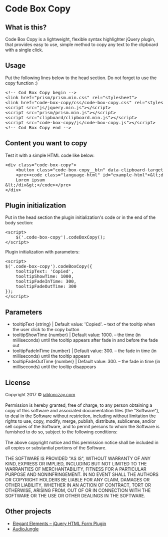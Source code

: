# Code Box Copy

## What is this?

<p>Code Box Copy is a lightweight, flexible syntax highlighter jQuery plugin, that provides easy to use, simple method to copy any text to the clipboard with a single click.</p>

## Usage

<p>Put the following lines below to the head section. Do not forget to use the copy function :)</p>

<pre>&lt;!-- Cod Box Copy begin --&gt;
&lt;link href=&quot;prism/prism.min.css&quot; rel=&quot;stylesheet&quot;&gt;
&lt;link href=&quot;code-box-copy/css/code-box-copy.css&quot; rel=&quot;stylesheet&quot;&gt;
&lt;script src=&quot;js/jquery.min.js&quot;&gt;&lt;/script&gt;
&lt;script src=&quot;prism/prism.min.js&quot;&gt;&lt;/script&gt;
&lt;script src=&quot;clipboard/clipboard.min.js&quot;&gt;&lt;/script&gt;
&lt;script src=&quot;code-box-copy/js/code-box-copy.js&quot;&gt;&lt;/script&gt;
&lt;!-- Cod Box Copy end --&gt;</pre>

## Content you want to copy

<p>Test it with a simple HTML code like below:</p>

<pre>&lt;div class=&quot;code-box-copy&quot;&gt;
&nbsp;&nbsp;&nbsp;&nbsp;&lt;button class=&quot;code-box-copy__btn&quot; data-clipboard-target=&quot;#example-html&quot; title=&quot;Copy&quot;&gt;&lt;/button&gt;
&nbsp;&nbsp;&nbsp;&nbsp;&lt;pre&gt;&lt;code class=&quot;language-html&quot; id=&quot;example-html&quot;&gt;&amp;lt;div class=&amp;quot;example&amp;quot;&amp;gt;
&nbsp;&nbsp;&nbsp;&nbsp;Lorem ipsum
&amp;lt;/div&amp;gt;&lt;/code&gt;&lt;/pre&gt;
&lt;/div&gt;</pre>

## Plugin initialization

<p>Put in the head section the plugin initialization's code or in the end of the body section:</p>

<pre>&lt;script&gt;
    $('.code-box-copy').codeBoxCopy();
&lt;/script&gt;</pre>

<p>Plugin initialization with parameters:</p>
<pre>&lt;script&gt;
$('.code-box-copy').codeBoxCopy({
    tooltipText: 'Copied',
    tooltipShowTime: 1000,
    tooltipFadeInTime: 300,
    tooltipFadeOutTime: 300
});
&lt;/script&gt;</pre>

## Parameters

<ul>
    <li>tooltipText {string} | Default value: 'Copied'. – text of the tooltip when the user click to the copy button</li>
    <li>tooltipShowTime {number} | Default value: 1000. – the time (in milliseconds) until the tooltip appears after fade in and before the fade out</li>
    <li>tooltipFadeInTime {number} | Default value: 300. – the fade in time (in milliseconds) until the tooltip appears</li>
    <li>tooltipFadeOutTime {number} | Default value: 300. – the fade in time (in milliseconds) until the tooltip disappears</li>
</ul>

## License

<p>
Copyright 2017 © <a href="https://jablonczay.com" target="_blank">jablonczay.com</a>
<br><br>
Permission is hereby granted, free of charge, to any person obtaining a copy of this software and associated documentation files (the "Software"), to deal in the Software without restriction, including without limitation the rights to use, copy, modify, merge, publish, distribute, sublicense, and/or sell copies of the Software, and to permit persons to whom the Software is furnished to do so, subject to the following conditions:
<br><br>
The above copyright notice and this permission notice shall be included in all copies or substantial portions of the Software.
<br><br>
THE SOFTWARE IS PROVIDED "AS IS", WITHOUT WARRANTY OF ANY KIND, EXPRESS OR IMPLIED, INCLUDING BUT NOT LIMITED TO THE WARRANTIES OF MERCHANTABILITY, FITNESS FOR A PARTICULAR PURPOSE AND NONINFRINGEMENT. IN NO EVENT SHALL THE AUTHORS OR COPYRIGHT HOLDERS BE LIABLE FOR ANY CLAIM, DAMAGES OR OTHER LIABILITY, WHETHER IN AN ACTION OF CONTRACT, TORT OR OTHERWISE, ARISING FROM, OUT OF OR IN CONNECTION WITH THE SOFTWARE OR THE USE OR OTHER DEALINGS IN THE SOFTWARE.
</p>

## Other projects

<ul>
    <li><a href="https://codecanyon.net/item/jquery-forms-elegant-elements/18656657?ref=jablonczay" target="_blank" title="Elegant Elements – jQuery HTML Form Plugin">Elegant Elements – jQuery HTML Form Plugin</a></li>
    <li><a href="https://audiojungle.net/user/jablonczay/portfolio" target="_blank" title="Royalty free sounds">AudioJungle</a></li>
</ul>
